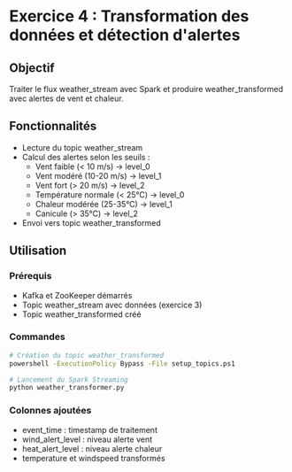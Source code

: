# Exercice 4 : Transformation des données et détection d'alertes

## Objectif
Traiter le flux weather_stream avec Spark et produire weather_transformed avec alertes de vent et chaleur.

## Fonctionnalités
- Lecture du topic weather_stream
- Calcul des alertes selon les seuils :
  - Vent faible (< 10 m/s) → level_0
  - Vent modéré (10-20 m/s) → level_1  
  - Vent fort (> 20 m/s) → level_2
  - Température normale (< 25°C) → level_0
  - Chaleur modérée (25-35°C) → level_1
  - Canicule (> 35°C) → level_2
- Envoi vers topic weather_transformed

## Utilisation

### Prérequis
- Kafka et ZooKeeper démarrés
- Topic weather_stream avec données (exercice 3)
- Topic weather_transformed créé

### Commandes
```bash
# Création du topic weather_transformed
powershell -ExecutionPolicy Bypass -File setup_topics.ps1

# Lancement du Spark Streaming
python weather_transformer.py
```

### Colonnes ajoutées
- event_time : timestamp de traitement
- wind_alert_level : niveau alerte vent
- heat_alert_level : niveau alerte chaleur
- temperature et windspeed transformés